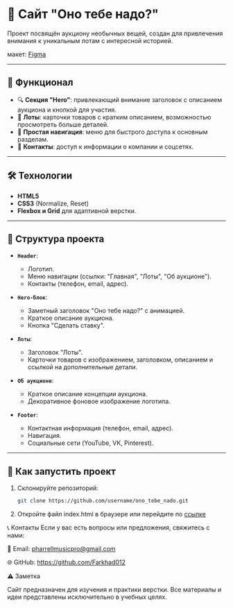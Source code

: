 # 📝 Сайт "Оно тебе надо?"

Проект посвящён аукциону необычных вещей, создан для привлечения внимания к уникальным лотам с интересной историей.

макет: [Figma](https://www.figma.com/design/W31IH1l0C0ojNd6pj1r199/%232-Оно-тебе-надо-(Copy)?node-id=0-1&p=f&t=7CXGhqqj05imd4z8-0)

---

## 🌟 Функционал  

- 🔍 **Секция "Hero"**: привлекающий внимание заголовок с описанием аукциона и кнопкой для участия.  
- 🎨 **Лоты**: карточки товаров с кратким описанием, возможностью просмотреть больше деталей.  
- 🧭 **Простая навигация**: меню для быстрого доступа к основным разделам.  
- 📩 **Контакты**: доступ к информации о компании и соцсетях.

---

## 🛠️ Технологии  

- **HTML5**  
- **CSS3** (Normalize, Reset)  
- **Flexbox и Grid** для адаптивной верстки.

---

## 📁 Структура проекта  

- **`Header`**:  
  - Логотип.  
  - Меню навигации (ссылки: "Главная", "Лоты", "Об аукционе").  
  - Контакты (телефон, email, адрес).  

- **`Hero-блок`**:  
  - Заметный заголовок "Оно тебе надо?" с анимацией.  
  - Краткое описание аукциона.  
  - Кнопка "Сделать ставку".  

- **`Лоты`**:  
  - Заголовок "Лоты".  
  - Карточки товаров с изображением, заголовком, описанием и ссылкой на дополнительные детали.  

- **`Об аукционе`**:  
  - Краткое описание концепции аукциона.  
  - Декоративное фоновое изображение логотипа.  

- **`Footer`**:  
  - Контактная информация (телефон, email, адрес).  
  - Навигация.  
  - Социальные сети (YouTube, VK, Pinterest).  

---

## 🚀 Как запустить проект  

1. Склонируйте репозиторий:  
   ```bash
   git clone https://github.com/username/ono_tebe_nado.git

2. Откройте файл index.html в браузере или перейдите по [ссылке](https://farkhad012.github.io/ono_tebe_nado/)    

📞 Контакты
Если у вас есть вопросы или предложения, свяжитесь с нами:

📧 Email: pharrellmusicpro@gmail.com

🌐 GitHub: https://github.com/Farkhad012

⚠️ Заметка

Сайт предназначен для изучения и практики верстки. Все материалы и идеи представлены исключительно в учебных целях.
